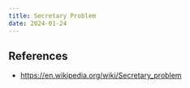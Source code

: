 ```yaml
---
title: Secretary Problem
date: 2024-01-24
---
```


## References

* https://en.wikipedia.org/wiki/Secretary_problem
